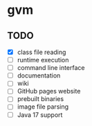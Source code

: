 # gvm

## TODO

- [x] class file reading
- [ ] runtime execution
- [ ] command line interface
- [ ] documentation
- [ ] wiki
- [ ] GitHub pages website
- [ ] prebuilt binaries
- [ ] image file parsing
- [ ] Java 17 support